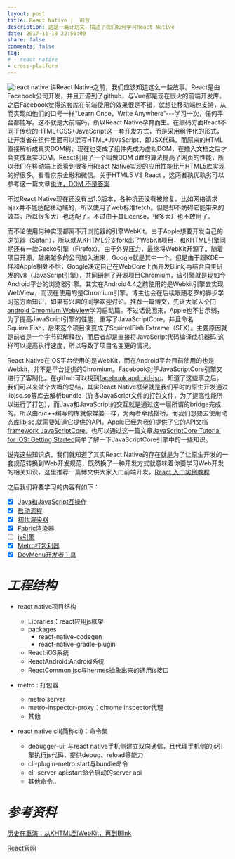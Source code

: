 ```yaml
---
layout: post
title: React Native |  前言
description: 这是一篇计划文，描述了我们如何学习React Native
date: 2017-11-10 22:50:00
share: false
comments: false
tag:
# - react native
- cross-platform
---
```

![react native][7]
讲React Native之前，我们应该知道这么一些故事。React是由Facebook公司开发，并且开源到了github，与Vue都是现在很火的前端开发库。之后Facebook觉得这套库在前端使用的效果很是不错，就想让移动端也支持，从而实现如他们的口号一样“Learn Once，Write Anywhere”---学习一次，任何平台都能写。这不就是大前端吗，所以React Native孕育而生。在编码方面React不同于传统的HTML+CSS+JavaScript这一套开发方式，而是采用组件化的形式，让开发者在组件里面可以混写HTML+JavaScript，即JSX代码。而原来的HTML直接解析成真实DOM树，现在也变成了组件先成为虚拟DOM，在插入文档之后才会变成真实DOM。React利用了一个叫做DOM diff的算法提高了网页的性能，所以我们在移动端上面看到很多用React Native实现的应用性能比用HTML5库实现的好很多。看看京东金融和微信。关于HTML5 VS React ，这两者孰优孰劣可以参考这一篇文章[也许，DOM 不是答案][1]

不过React Native现在还没有出1.0版本，各种坑还没有被修复。比如网络请求ajax并不能适配移动端的，所以使用了web标准fetch。但是却不妨碍它能带来的效益，所以很多大厂也适配了。不过由于其License，很多大厂也不敢用了。

而不论使用何种实现都离不开浏览器的引擎WebKit。由于Apple想要开发自己的浏览器（Safari），所以就从KHTML分支fork出了WebKit项目，和KHTML引擎同期还有一款Gecko引擎（Firefox）。由于外界压力，最终将WebKit开源了。随着项目开源，越来越多的公司加入进来，Google就是其中一个。但是由于跟KDE一样和Apple相处不恰，Google决定自己在WebCore上面开发Blink,再结合自主研发的v8（JavaScript引擎），共同研制了开源项目Chromium，该引擎就是现如今Android平台的浏览器引擎。其实在Android4.4之前使用的是Webkit引擎去实现WebView，而现在使用的是Chromium引擎。博主也会在后续跟随老罗的脚步学习这方面知识，如果有兴趣的同学欢迎讨论。推荐一篇博文，先让大家入个门[android Chromium WebView][2]学习启动篇。不过话说回来，Apple也不甘示弱，为了提高JavaScript引擎的性能，重写了JavaScriptCore，并且命名SquirrelFish，后来这个项目演变成了SquirrelFish Extreme（SFX）。主要原因就是前者是一个字节码解释权，而后者却是直接将JavaScript代码编译成机器码,这样可以提高执行速度，所以导致了项目名变更的情况。

React Native在iOS平台使用的是WebKit，而在Android平台目前使用的也是Webkit，并不是平台提供的Chromium。Facebook对于JavaScriptCore引擎又进行了客制化。在github可以找到[facebook android-jsc][3]。知道了这些事之后，我们可以来做个大概的总结，其实React Native框架就是我们平时的原生开发通过libjsc.so等库去解析bundle（许多JavaScript文件的打包文件，为了提高性能所以进行了打包），而Java和JavaScript的交互就是通过这一层所谓的bridge完成的。所以由c/c++编写的库就像媒婆一样，为两者牵线搭桥。而我们想要去使用动态库libjsc,就需要知道它提供的API。Apple已经为我们提供了它的API文档[framework JavaScriptCore][4]。也可以通过这一篇文章[JavaScriptCore Tutorial for iOS: Getting Started][5]简单了解一下JavaScriptCore引擎中的一些知识。

说完这些知识点，我们就知道了其实React Native的存在就是为了让原生开发的一套规范转换到Web开发规范，既然换了一种开发方式就意味着你要学习Web开发的相关知识，这里推荐一篇博文供大家入门前端开发，[React 入门实例教程][6]

之后我们将要学习的内容有如下：

- [x] [Java和JavaScript互操作]({{site.baseurl}}/2022-03-10/react-native-java-js-interoperability)
- [x] [启动流程]({{site.baseurl}}/2021-12-05/react-native-launch)
- [x] [初代渲染器]({{site.baseurl}}/2022-03-20/react-native-renderer)
- [x] [Fabric渲染器]({{site.baseurl}}/2022-09-22/react-native-fabric-renderer)
- [ ] [js引擎]({{site.baseurl}}/2023-02-12/hermes-foreword)
- [x] [Metro打包利器]({{site.baseurl}}/2022-11-25/react-native-metro)
- [x] [DevMenu开发者工具]({{site.baseurl}}/2022-10-21/react-native-devmenu)
<!-- - [ ] [DevMenu开发者工具 reload]({{site.baseurl}}/2022-10-21/react-native-devmenu-reload) -->
<!-- - [ ] [DevMenu开发者工具 debug]({{site.baseurl}}/2022-10-21/react-native-devmenu-debug) -->
<!-- - [ ] [DevMenu开发者工具 profiler]({{site.baseurl}}/2022-10-21/react-native-devmenu-profiler) -->

# *工程结构*
- react native项目结构
    - Libraries：react应用js框架
    - packages
        - react-native-codegen
        - react-native-gradle-plugin
    - React:iOS系统
    - ReactAndroid:Android系统
    - ReactCommon:jsc与hermes抽象出来的通用js接口

- metro : 打包器
    - metro:server
    - metro-inspector-proxy：chrome inspector代理
    - 其他
- react native cli(简称cli)：命令集
    - debugger-ui: 与react native手机侧建立双向通信，且代理手机侧的js引擎执行js代码，提供debug、reload等能力
    - cli-plugin-metro:start与bundle命令
    - cli-server-api:start命令启动的server api
    - 其他命令..

# *参考资料*

[1]:http://www.ruanyifeng.com/blog/2015/02/future-of-dom.html
[2]:http://blog.csdn.net/luoshengyang/article/details/46569161
[3]:https://github.com/facebook/android-jsc
[4]:https://developer.apple.com/documentation/javascriptcore
[5]:https://www.raywenderlich.com/124075/javascriptcore-tutorial
[6]:http://www.ruanyifeng.com/blog/2015/03/react.html
[7]:{{site.baseurl}}/asset/cross-platform/WX20221031-014810.png

[历史在重演：从KHTML到WebKit，再到Blink](https://36kr.com/p/202396.html)

[React官网](https://reactjs.org/docs/hello-world.html)


